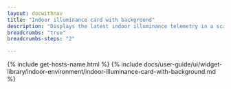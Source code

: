 ```yaml
---
layout: docwithnav
title: "Indoor illuminance card with background"
description: "Displays the latest indoor illuminance telemetry in a scalable rectangle card with the background image."
breadcrumbs: "true"
breadcrumbs-steps: "2"

---
```

{% include get-hosts-name.html %}
{% include docs/user-guide/ui/widget-library/indoor-environment/indoor-illuminance-card-with-background.md %}
